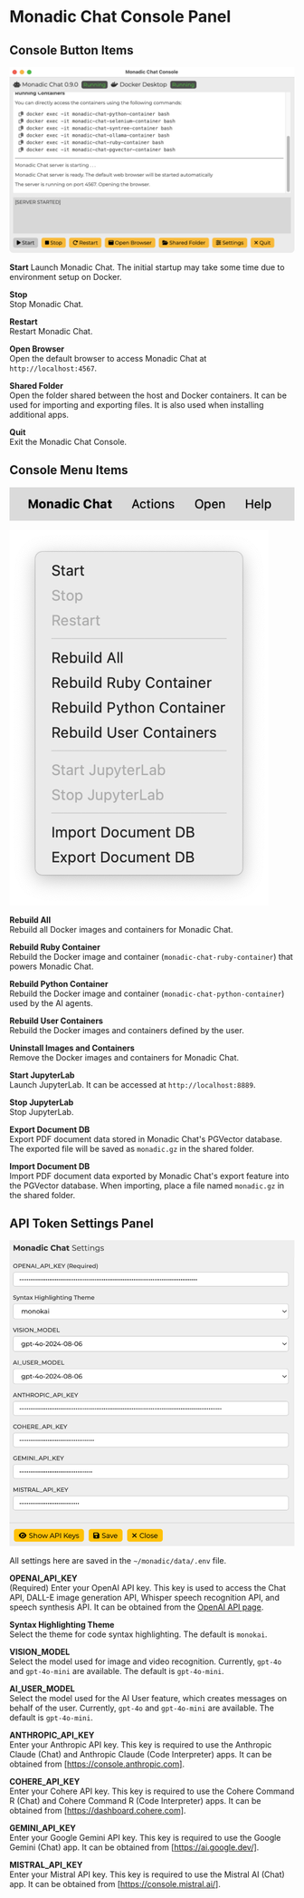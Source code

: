 # Monadic Chat Console Panel

## Console Button Items

![Monadic Chat Console](./assets/images/monadic-chat-console.png ':size=700')

**Start** Launch Monadic Chat. The initial startup may take some time due to environment setup on Docker.

**Stop** <br />
Stop Monadic Chat.

**Restart** <br />
Restart Monadic Chat.

**Open Browser** <br />
Open the default browser to access Monadic Chat at `http://localhost:4567`.

**Shared Folder** <br />
Open the folder shared between the host and Docker containers. It can be used for importing and exporting files. It is also used when installing additional apps.

**Quit** <br />
Exit the Monadic Chat Console.

## Console Menu Items

![Console Menu](./assets/images/console-menu.png ':size=300')

![Action Menu](./assets/images/action-menu.png ':size=150')

**Rebuild All** <br />
Rebuild all Docker images and containers for Monadic Chat.

**Rebuild Ruby Container** <br />
Rebuild the Docker image and container (`monadic-chat-ruby-container`) that powers Monadic Chat.

**Rebuild Python Container** <br />
Rebuild the Docker image and container (`monadic-chat-python-container`) used by the AI agents.

**Rebuild User Containers** <br />
Rebuild the Docker images and containers defined by the user.

**Uninstall Images and Containers** <br />
Remove the Docker images and containers for Monadic Chat.

**Start JupyterLab** <br />
Launch JupyterLab. It can be accessed at `http://localhost:8889`.

**Stop JupyterLab** <br />
Stop JupyterLab.

**Export Document DB** <br />
Export PDF document data stored in Monadic Chat's PGVector database. The exported file will be saved as `monadic.gz` in the shared folder.

**Import Document DB** <br />
Import PDF document data exported by Monadic Chat's export feature into the PGVector database. When importing, place a file named `monadic.gz` in the shared folder.

## API Token Settings Panel

![Settings Panel](./assets/images/settings-panel.png ':size=600')

All settings here are saved in the `~/monadic/data/.env` file.

**OPENAI_API_KEY** <br />
(Required) Enter your OpenAI API key. This key is used to access the Chat API, DALL-E image generation API, Whisper speech recognition API, and speech synthesis API. It can be obtained from the [OpenAI API page](https://platform.openai.com/docs/guides/authentication).

**Syntax Highlighting Theme** <br />
Select the theme for code syntax highlighting. The default is `monokai`.

**VISION_MODEL** <br />
Select the model used for image and video recognition. Currently, `gpt-4o` and `gpt-4o-mini` are available. The default is `gpt-4o-mini`.

**AI_USER_MODEL** <br />
Select the model used for the AI User feature, which creates messages on behalf of the user. Currently, `gpt-4o` and `gpt-4o-mini` are available. The default is `gpt-4o-mini`.

**ANTHROPIC_API_KEY** <br />
Enter your Anthropic API key. This key is required to use the Anthropic Claude (Chat) and Anthropic Claude (Code Interpreter) apps. It can be obtained from [https://console.anthropic.com].

**COHERE_API_KEY** <br />
Enter your Cohere API key. This key is required to use the Cohere Command R (Chat) and Cohere Command R (Code Interpreter) apps. It can be obtained from [https://dashboard.cohere.com].

**GEMINI_API_KEY** <br />
Enter your Google Gemini API key. This key is required to use the Google Gemini (Chat) app. It can be obtained from [https://ai.google.dev/].

**MISTRAL_API_KEY** <br />
Enter your Mistral API key. This key is required to use the Mistral AI (Chat) app. It can be obtained from [https://console.mistral.ai/].


